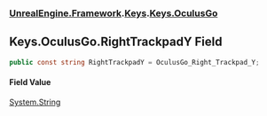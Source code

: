 ### [UnrealEngine.Framework](./UnrealEngine-Framework.md 'UnrealEngine.Framework').[Keys](./Keys.md 'UnrealEngine.Framework.Keys').[Keys.OculusGo](./Keys-OculusGo.md 'UnrealEngine.Framework.Keys.OculusGo')
## Keys.OculusGo.RightTrackpadY Field
  
```csharp
public const string RightTrackpadY = OculusGo_Right_Trackpad_Y;
```
#### Field Value
[System.String](https://docs.microsoft.com/en-us/dotnet/api/System.String 'System.String')  
